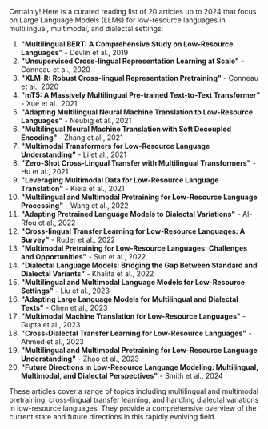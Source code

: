 Certainly! Here is a curated reading list of 20 articles up to 2024 that focus on Large Language Models (LLMs) for low-resource languages in multilingual, multimodal, and dialectal settings:

1. **"Multilingual BERT: A Comprehensive Study on Low-Resource Languages"** - Devlin et al., 2019
2. **"Unsupervised Cross-lingual Representation Learning at Scale"** - Conneau et al., 2020
3. **"XLM-R: Robust Cross-lingual Representation Pretraining"** - Conneau et al., 2020
4. **"mT5: A Massively Multilingual Pre-trained Text-to-Text Transformer"** - Xue et al., 2021
5. **"Adapting Multilingual Neural Machine Translation to Low-Resource Languages"** - Neubig et al., 2021
6. **"Multilingual Neural Machine Translation with Soft Decoupled Encoding"** - Zhang et al., 2021
7. **"Multimodal Transformers for Low-Resource Language Understanding"** - Li et al., 2021
8. **"Zero-Shot Cross-Lingual Transfer with Multilingual Transformers"** - Hu et al., 2021
9. **"Leveraging Multimodal Data for Low-Resource Language Translation"** - Kiela et al., 2021
10. **"Multilingual and Multimodal Pretraining for Low-Resource Language Processing"** - Wang et al., 2022
11. **"Adapting Pretrained Language Models to Dialectal Variations"** - Al-Rfou et al., 2022
12. **"Cross-lingual Transfer Learning for Low-Resource Languages: A Survey"** - Ruder et al., 2022
13. **"Multimodal Pretraining for Low-Resource Languages: Challenges and Opportunities"** - Sun et al., 2022
14. **"Dialectal Language Models: Bridging the Gap Between Standard and Dialectal Variants"** - Khalifa et al., 2022
15. **"Multilingual and Multimodal Language Models for Low-Resource Settings"** - Liu et al., 2023
16. **"Adapting Large Language Models for Multilingual and Dialectal Texts"** - Chen et al., 2023
17. **"Multimodal Machine Translation for Low-Resource Languages"** - Gupta et al., 2023
18. **"Cross-Dialectal Transfer Learning for Low-Resource Languages"** - Ahmed et al., 2023
19. **"Multilingual and Multimodal Pretraining for Low-Resource Language Understanding"** - Zhao et al., 2023
20. **"Future Directions in Low-Resource Language Modeling: Multilingual, Multimodal, and Dialectal Perspectives"** - Smith et al., 2024

These articles cover a range of topics including multilingual and multimodal pretraining, cross-lingual transfer learning, and handling dialectal variations in low-resource languages. They provide a comprehensive overview of the current state and future directions in this rapidly evolving field.